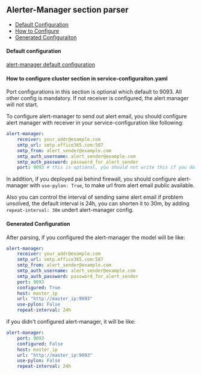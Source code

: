 ## Alerter-Manager section parser

- [Default Configuration](#D_Config)
- [How to Configure](#HT_Config)
- [Generated Configuraiton](#G_Config)

#### Default configuration <a name="D_Config"></a>

[alert-manager default configuration](alert-manager.yaml)

#### How to configure cluster section in service-configuraiton.yaml <a name="HT_Config"></a>

Port configurations in this section is optional which default to 9093. All other config is mandatory. If not receiver is configured, the alert manager will not start.

To configure alert-manager to send out alert email, you should configure alert manager with receiver in your service-configuration like following:
```yaml
alert-manager:
    receiver: your_addr@example.com
    smtp_url: smtp.office365.com:587
    smtp_from: alert_sender@example.com
    smtp_auth_username: alert_sender@example.com
    smtp_auth_password: password_for_alert_sender
    port: 9093 # this is optional, you should not write this if you do not want to change the port alert-manager is listening on
```

In addition, if you deployed pai behind firewall, you should configure alert-manager with `use-pylon: True`, to make url from alert email public available.

Also you can control the interval of sending same alert email if problem unsolved, the default interval is 24h, you can shorten it to 30m, by adding `repeat-interval: 30m` undert alert-manager config.

#### Generated Configuration <a name="G_Config"></a>

After parsing, if you configured the alert-manager the model will be like:
```yaml
alert-manager:
    receiver: your_addr@example.com
    smtp_url: smtp.office365.com:587
    smtp_from: alert_sender@example.com
    smtp_auth_username: alert_sender@example.com
    smtp_auth_password: password_for_alert_sender
    port: 9093
    configured: True
    host: master_ip
    url: "http://master_ip:9093"
    use-pylon: False
    repeat-interval: 24h
```

if you didn't configured alert-manager, it will be like:
```yaml
alert-manager:
    port: 9093
    configured: False
    host: master_ip
    url: "http://master_ip:9093"
    use-pylon: False
    repeat-interval: 24h
```
